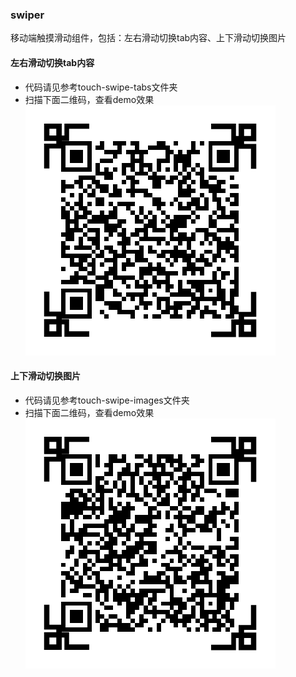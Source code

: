 ### swiper
移动端触摸滑动组件，包括：左右滑动切换tab内容、上下滑动切换图片


#### 左右滑动切换tab内容
* 代码请见参考touch-swipe-tabs文件夹  
* 扫描下面二维码，查看demo效果  
![image](./images/tabs.png)


#### 上下滑动切换图片
* 代码请见参考touch-swipe-images文件夹  
* 扫描下面二维码，查看demo效果  
![image](./images/images.png)
